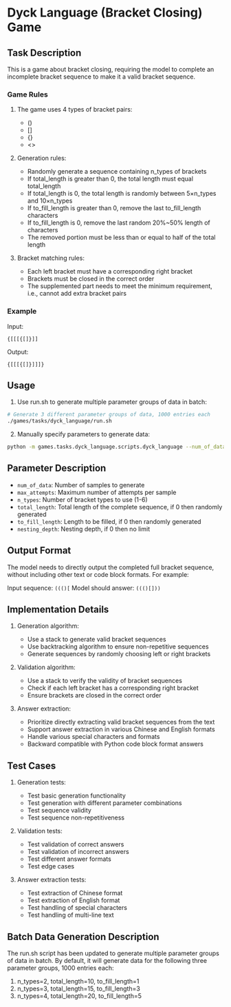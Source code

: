 # Dyck Language (Bracket Closing) Game

## Task Description

This is a game about bracket closing, requiring the model to complete an incomplete bracket sequence to make it a valid bracket sequence.

### Game Rules

1. The game uses 4 types of bracket pairs:
   - ()
   - []
   - {}
   - <>

2. Generation rules:
   - Randomly generate a sequence containing n_types of brackets
   - If total_length is greater than 0, the total length must equal total_length
   - If total_length is 0, the total length is randomly between 5×n_types and 10×n_types
   - If to_fill_length is greater than 0, remove the last to_fill_length characters
   - If to_fill_length is 0, remove the last random 20%~50% length of characters
   - The removed portion must be less than or equal to half of the total length

3. Bracket matching rules:
   - Each left bracket must have a corresponding right bracket
   - Brackets must be closed in the correct order
   - The supplemented part needs to meet the minimum requirement, i.e., cannot add extra bracket pairs

### Example

Input:
```
{[[[{[]}]]
```

Output:
```
{[[[{[]}]]]}
```

## Usage

1. Use run.sh to generate multiple parameter groups of data in batch:
```bash
# Generate 3 different parameter groups of data, 1000 entries each
./games/tasks/dyck_language/run.sh
```

2. Manually specify parameters to generate data:
```bash
python -m games.tasks.dyck_language.scripts.dyck_language --num_of_data 100 --n_types 3 --total_length 20 --to_fill_length 4
```

## Parameter Description

- `num_of_data`: Number of samples to generate
- `max_attempts`: Maximum number of attempts per sample
- `n_types`: Number of bracket types to use (1-6)
- `total_length`: Total length of the complete sequence, if 0 then randomly generated
- `to_fill_length`: Length to be filled, if 0 then randomly generated
- `nesting_depth`: Nesting depth, if 0 then no limit

## Output Format

The model needs to directly output the completed full bracket sequence, without including other text or code block formats. For example:

Input sequence: `((()[`
Model should answer: `((()[]))`

## Implementation Details

1. Generation algorithm:
   - Use a stack to generate valid bracket sequences
   - Use backtracking algorithm to ensure non-repetitive sequences
   - Generate sequences by randomly choosing left or right brackets

2. Validation algorithm:
   - Use a stack to verify the validity of bracket sequences
   - Check if each left bracket has a corresponding right bracket
   - Ensure brackets are closed in the correct order

3. Answer extraction:
   - Prioritize directly extracting valid bracket sequences from the text
   - Support answer extraction in various Chinese and English formats
   - Handle various special characters and formats
   - Backward compatible with Python code block format answers

## Test Cases

1. Generation tests:
   - Test basic generation functionality
   - Test generation with different parameter combinations
   - Test sequence validity
   - Test sequence non-repetitiveness

2. Validation tests:
   - Test validation of correct answers
   - Test validation of incorrect answers
   - Test different answer formats
   - Test edge cases

3. Answer extraction tests:
   - Test extraction of Chinese format
   - Test extraction of English format
   - Test handling of special characters
   - Test handling of multi-line text

## Batch Data Generation Description

The run.sh script has been updated to generate multiple parameter groups of data in batch. By default, it will generate data for the following three parameter groups, 1000 entries each:

1. n_types=2, total_length=10, to_fill_length=1
2. n_types=3, total_length=15, to_fill_length=3
3. n_types=4, total_length=20, to_fill_length=5
